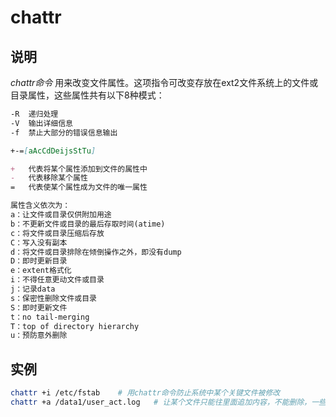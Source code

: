 # **chattr**

## 说明

*chattr命令* 用来改变文件属性。这项指令可改变存放在ext2文件系统上的文件或目录属性，这些属性共有以下8种模式：

```markdown
-R  递归处理
-V  输出详细信息
-f  禁止大部分的错误信息输出

+-=[aAcCdDeijsStTu]

+   代表将某个属性添加到文件的属性中
-   代表移除某个属性
=   代表使某个属性成为文件的唯一属性

属性含义依次为：
a：让文件或目录仅供附加用途
b：不更新文件或目录的最后存取时间(atime)
c：将文件或目录压缩后存放
C：写入没有副本
d：将文件或目录排除在倾倒操作之外，即没有dump
D：即时更新目录
e：extent格式化
i：不得任意更动文件或目录
j：记录data
s：保密性删除文件或目录
S：即时更新文件
t：no tail-merging
T：top of directory hierarchy
u：预防意外删除
```

## 实例

```bash
chattr +i /etc/fstab    # 用chattr命令防止系统中某个关键文件被修改
chattr +a /data1/user_act.log   # 让某个文件只能往里面追加内容，不能删除，一些日志文件适用于这种操作

```


